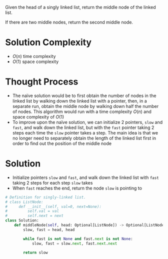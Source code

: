 Given the head of a singly linked list, return the middle node of the linked list.

If there are two middle nodes, return the second middle node.
# Solution Complexity
- $O(n)$ time complexity
- $O(1)$ space complexity
# Thought Process
- The naïve solution would be to first obtain the number of nodes in the linked list by walking down the linked list with a pointer, then, in a separate run, obtain the middle node by walking down half the number of nodes. This algorithm would run with a time complexity $O(n)$ and space complexity of $O(1)$
- To improve upon the naïve solution, we can initialize 2 pointers, `slow` and `fast`, and walk down the linked list, but with the `fast` pointer taking 2 steps each time the `slow` pointer takes a step. The main idea is that we no longer need to separately obtain the length of the linked list first in order to find out the position of the middle node
# Solution
- Initialize pointers `slow` and `fast`, and walk down the linked list with `fast` taking 2 steps for each step `slow` takes
- When `fast` reaches the end, return the node `slow` is pointing to
```Python
# Definition for singly-linked list.
# class ListNode:
#     def __init__(self, val=0, next=None):
#         self.val = val
#         self.next = next
class Solution:
	def middleNode(self, head: Optional[ListNode]) -> Optional[ListNode]:
		slow, fast = head, head

		while fast is not None and fast.next is not None:
			slow, fast = slow.next, fast.next.next

		return slow
```